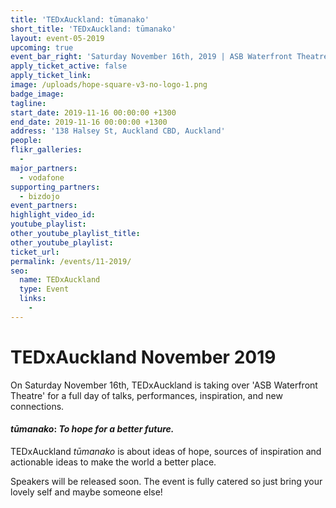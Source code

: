 ```yaml
---
title: 'TEDxAuckland: tūmanako'
short_title: 'TEDxAuckland: tūmanako'
layout: event-05-2019
upcoming: true
event_bar_right: 'Saturday November 16th, 2019 | ASB Waterfront Theatre'
apply_ticket_active: false
apply_ticket_link:
image: /uploads/hope-square-v3-no-logo-1.png
badge_image:
tagline:
start_date: 2019-11-16 00:00:00 +1300
end_date: 2019-11-16 00:00:00 +1300
address: '138 Halsey St, Auckland CBD, Auckland'
people:
flikr_galleries:
  -
major_partners:
  - vodafone
supporting_partners:
  - bizdojo
event_partners:
highlight_video_id:
youtube_playlist:
other_youtube_playlist_title:
other_youtube_playlist:
ticket_url:
permalink: /events/11-2019/
seo:
  name: TEDxAuckland
  type: Event
  links:
    -
---
```


# TEDxAuckland November 2019

On Saturday November 16th, TEDxAuckland is taking over 'ASB Waterfront Theatre' for a full day of talks, performances, inspiration, and new connections.

#### *tūmanako*\: *To hope for a better future.*

TEDxAuckland *tūmanako* is about ideas of hope, sources of inspiration and actionable ideas to make the world a better place.

Speakers will be released soon. The event is fully catered so just bring your lovely self and maybe someone else\!